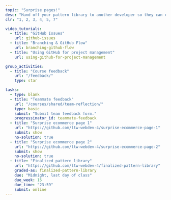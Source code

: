 ```yaml
---
topic: "Surprise pages!"
desc: "Hand off your pattern library to another developer so they can create the product details page."
clr: "1, 2, 3, 4, 5, 7"

video_tutorials:
  - title: "GitHub Issues"
    url: github-issues
  - title: "Branching & GitHub Flow"
    url: branching-github-flow
  - title: "Using GitHub for project management"
    url: using-github-for-project-management

group_activities:
  - title: "Course feedback"
    url: "/feedback/"
    type: star

tasks:
  - type: blank
  - title: "Teammate feedback"
    url: "/courses/shared/team-reflection/"
    type: basic
    submit: "Submit team feedback form."
    progressinator_id: teammate-feedback
  - title: "Surprise ecommerce page 1"
    url: "https://github.com/ltw-webdev-4/surprise-ecommerce-page-1"
    submit: show
    no-solution: true
  - title: "Surprise ecommerce page 2"
    url: "https://github.com/ltw-webdev-4/surprise-ecommerce-page-2"
    submit: show
    no-solution: true
  - title: "Finalized pattern library"
    url: "https://github.com/ltw-webdev-4/finalized-pattern-library"
    graded-as: finalized-pattern-library
    due: "Midnight, last day of class"
    due_week: 15
    due_time: "23:59"
    submit: online
---
```

